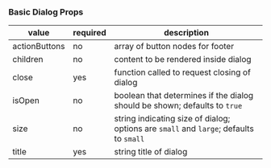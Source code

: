 ### Basic Dialog Props

| value         | required | description                                                                            |
| ------------- | -------- | -------------------------------------------------------------------------------------- |
| actionButtons | no       | array of button nodes for footer                                                       |
| children      | no       | content to be rendered inside dialog                                                   |
| close         | yes      | function called to request closing of dialog                                           |
| isOpen        | no       | boolean that determines if the dialog should be shown; defaults to `true`              |
| size          | no       | string indicating size of dialog; options are `small` and `large`; defaults to `small` |
| title         | yes      | string title of dialog                                                                 |
